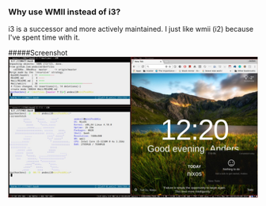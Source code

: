 ### Why use WMII instead of i3?
i3 is a successor and more actively maintained. I just like wmii (i2) because I've spent time with it.

#####Screenshot
![wmii screenshot](screenshot.jpg)
